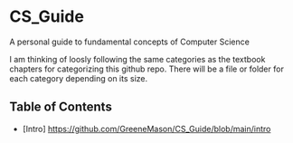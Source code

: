 # CS_Guide
A personal guide to fundamental concepts of Computer Science 

I am thinking of loosly following the same categories as the textbook chapters for categorizing this github repo. There will be a file or folder for each category depending on its size.

## Table of Contents
- [Intro] https://github.com/GreeneMason/CS_Guide/blob/main/intro 
